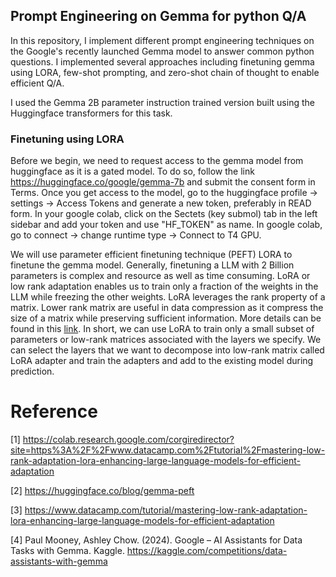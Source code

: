 ## Prompt Engineering on Gemma for python Q/A
In this repository, I implement different prompt engineering techniques on the Google's recently launched Gemma model to answer common python questions. I implemented several approaches including finetuning gemma using LORA, few-shot prompting, 
and zero-shot chain of thought to enable efficient Q/A.

I used the Gemma 2B parameter instruction trained version built using the Huggingface transformers for this task. 

### Finetuning using LORA
Before we begin, we need to request access to the gemma model from huggingface as it is a gated model. To do so, follow the link https://huggingface.co/google/gemma-7b and submit the consent form in Terms. Once you get access to the model, 
go to the huggingface profile -> settings -> Access Tokens and generate a new token, preferably in READ form. In your google colab, click on the Sectets (key submol) tab in the left sidebar and add your token and use "HF_TOKEN" as name. 
In google colab, go to connect -> change runtime type -> Connect to T4 GPU.

We will use parameter efficient finetuning technique (PEFT) LORA to finetune the gemma model. Generally, finetuning a LLM with 2 Billion parameters is complex and resource as well as time consuming. LoRA or low rank adaptation enables us to
train only a fraction of the weights in the LLM while freezing the other weights. LoRA leverages the rank property of a matrix. Lower rank matrix are useful in data compression as it compress the size of a matrix while preserving sufficient 
information. More details can be found in this [link](https://www.datacamp.com/tutorial/mastering-low-rank-adaptation-lora-enhancing-large-language-models-for-efficient-adaptation). In short, we can use LoRA to train only a small subset of 
parameters or low-rank matrices associated with the layers we specify. We can select the layers that we want to decompose into low-rank matrix called LoRA adapter and train the adapters and add to the existing model during prediction.


# Reference
[1] https://colab.research.google.com/corgiredirector?site=https%3A%2F%2Fwww.datacamp.com%2Ftutorial%2Fmastering-low-rank-adaptation-lora-enhancing-large-language-models-for-efficient-adaptation

[2] https://huggingface.co/blog/gemma-peft

[3] https://www.datacamp.com/tutorial/mastering-low-rank-adaptation-lora-enhancing-large-language-models-for-efficient-adaptation

[4] Paul Mooney, Ashley Chow. (2024). Google – AI Assistants for Data Tasks with Gemma. Kaggle. https://kaggle.com/competitions/data-assistants-with-gemma
